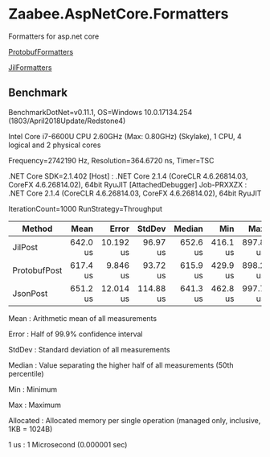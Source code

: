 # Zaabee.AspNetCore.Formatters

Formatters for asp.net core

[ProtobufFormatters](https://github.com/Mutuduxf/Zaabee.AspNetCore.Formatters/tree/master/Zaabee.AspNetCore.Formatters.Protobuf)

[JilFormatters](https://github.com/Mutuduxf/Zaabee.AspNetCore.Formatters/tree/master/Zaabee.AspNetCore.Formatters.Jil)

## Benchmark

BenchmarkDotNet=v0.11.1, OS=Windows 10.0.17134.254 (1803/April2018Update/Redstone4)

Intel Core i7-6600U CPU 2.60GHz (Max: 0.80GHz) (Skylake), 1 CPU, 4 logical and 2 physical cores

Frequency=2742190 Hz, Resolution=364.6720 ns, Timer=TSC

.NET Core SDK=2.1.402
  [Host]     : .NET Core 2.1.4 (CoreCLR 4.6.26814.03, CoreFX 4.6.26814.02), 64bit RyuJIT  [AttachedDebugger]
  Job-PRXXZX : .NET Core 2.1.4 (CoreCLR 4.6.26814.03, CoreFX 4.6.26814.02), 64bit RyuJIT

IterationCount=1000  RunStrategy=Throughput

|       Method |     Mean |     Error |    StdDev |   Median |      Min |      Max | Allocated |
|------------- |---------:|----------:|----------:|---------:|---------:|---------:|----------:|
|      JilPost | 642.0 us | 10.192 us |  96.97 us | 652.6 us | 416.1 us | 897.8 us |  16.96 KB |
| ProtobufPost | 617.4 us |  9.846 us |  93.72 us | 615.9 us | 429.9 us | 898.2 us |  14.09 KB |
|     JsonPost | 651.2 us | 12.014 us | 114.88 us | 641.3 us | 462.8 us | 997.7 us |  22.56 KB |

  Mean      : Arithmetic mean of all measurements

  Error     : Half of 99.9% confidence interval

  StdDev    : Standard deviation of all measurements

  Median    : Value separating the higher half of all measurements (50th percentile)

  Min       : Minimum

  Max       : Maximum

  Allocated : Allocated memory per single operation (managed only, inclusive, 1KB = 1024B)

  1 us      : 1 Microsecond (0.000001 sec)